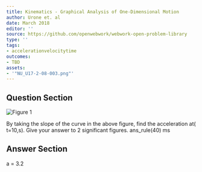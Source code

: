 ```yaml
---
title: Kinematics - Graphical Analysis of One-Dimensional Motion
author: Urone et. al
date: March 2018
editor: ''
source: https://github.com/openwebwork/webwork-open-problem-library
type: ''
tags:
- accelerationvelocitytime
outcomes:
- TBD
assets:
- '"NU_U17-2-08-003.png"'
---
```


## Question Section 

![Figure 1]("NU_U17-2-08-003.png")

By taking the slope of the curve in the above figure, find the acceleration at( t=10,s). Give your answer to 2 significant figures.
ans_rule(40) ms



## Answer Section

a = 3.2